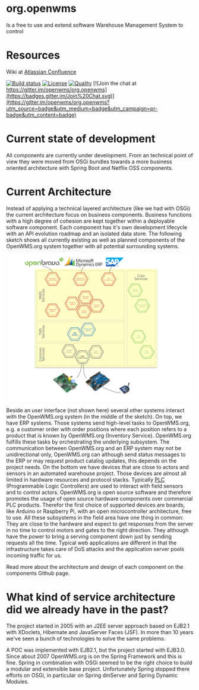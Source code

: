 org.openwms
=====================

Is a free to use and extend software Warehouse Management System to control 

# Resources

Wiki at [Atlassian Confluence](https://openwms.atlassian.net/wiki/display/OPENWMS)

[![Build status][travis-image]][travis-url]
[![License][license-image]][license-url]
[![Quality][codacy-image]][codacy-url]
[![Join the chat at https://gitter.im/openwms/org.openwms](https://badges.gitter.im/Join%20Chat.svg)](https://gitter.im/openwms/org.openwms?utm_source=badge&utm_medium=badge&utm_campaign=pr-badge&utm_content=badge)

[travis-image]: https://img.shields.io/travis/openwms/org.openwms.svg?style=flat-square
[travis-url]: https://travis-ci.org/openwms/org.openwms
[license-image]: http://img.shields.io/:license-GPLv3-blue.svg?style=flat-square
[license-url]: LICENSE
[codacy-image]: https://img.shields.io/codacy/1081cebbe27b40a8be16b6524f246b6b.svg?style=flat-square
[codacy-url]: https://www.codacy.com/app/openwms/org.openwms

# Current state of development

All components are currently under development. From an technical point of view they were moved from OSGi bundles towards a
more business oriented architecture with Spring Boot and Netflix OSS components.

# Current Architecture

Instead of applying a technical layered architecture (like we had with OSGi) the current architecture focus on business components. Business functions with a high degree of cohesion are kept together within
a deployable software component. Each component has it's own development lifecycle with an API evolution roadmap and an isolated data store. The following sketch shows all
currently existing as well as planned components of the OpenWMS.org system together with all potential surrounding systems.

![Architecture][1]

Beside an user interface (not shown here) several other systems interact with the OpenWMS.org system (in the middle of the sketch). On top, we have ERP systems.
Those systems send high-level tasks to OpenWMS.org, e.g. a customer order with order positions where each position refers to a product that is known by OpenWMS.org (Inventory Service). 
OpenWMS.org fulfills these tasks by orchestrating the underlying subsystem. The communication
between OpenWMS.org and an ERP system may not be unidirectional only, OpenWMS.org can although send status messages to the ERP or may request product catalog updates, this depends on the project needs.
On the bottom we have devices that are close to actors and sensors in an automated warehouse project. Those devices are almost all limited in hardware resources and protocol stacks. Typically [PLC](https://en.wikipedia.org/wiki/Programmable_logic_controller) (Programmable Logic
Controllers) are used to interact with field sensors and to control actors. OpenWMS.org is open source software and therefore promotes the usage of open source hardware components over commercial PLC products.
Therefor the first choice of supported devices are boards, like Arduino or Raspberry Pi, with an open microcontroller architecture, free to use. All these subsystems in the field area have one thing in common: They are close
to the hardware and expect to get responses from the server in no time to control motors and gates to the right direction. They although have the power to bring a serving component down just by sending requests all the time. Typical web applications are different in that
the infrastructure takes care of DoS attacks and the application server pools incoming traffic for us.

Read more about the architecture and design of each component on the components Github page.

# What kind of service architecture did we already have in the past?

The project started in 2005 with an J2EE server approach based on EJB2.1 with XDoclets, Hibernate and JavaServer Faces (JSF).
In more than 10 years we've seen a bunch of technologies to solve the same problems.
 
A POC was implemented with EJB2.1, but the project started with EJB3.0. Since about 2007 OpenWMS.org is on the Spring Framework and this is fine. Spring in combination with
OSGi seemed to be the right choice to build a modular and extensible base project. Unfortunately Spring stopped there efforts on OSGi, in particular on Spring dmServer and Spring Dynamic
Modules. 

[1]: src/docs/res/microservice_architecture.jpeg

